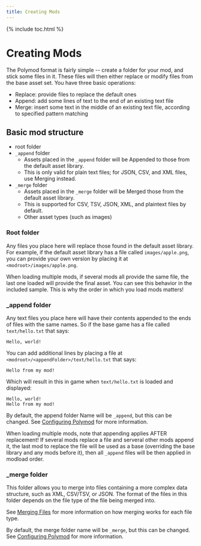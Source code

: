 ```yaml
---
title: Creating Mods
---
```

{% include toc.html %}

# Creating Mods

The Polymod format is fairly simple -- create a folder for your mod, and stick some files in it. These files will then either replace or modify files from the base asset set. You have three basic operations:

* Replace: provide files to replace the default ones
* Append: add some lines of text to the end of an existing text file
* Merge: insert some text in the middle of an existing text file, according to specified pattern matching

## Basic mod structure

- root folder
- `_append` folder
    - Assets placed in the `_append` folder will be Appended to those from the default asset library.
    - This is only valid for plain text files; for JSON, CSV, and XML files, use Merging instead.
- `_merge` folder
    - Assets placed in the `_merge` folder will be Merged those from the default asset library.
    - This is supported for CSV, TSV, JSON, XML, and plaintext files by default.
    - Other asset types (such as images)

### Root folder

Any files you place here will replace those found in the default asset library. For example, if the default asset library has a file called `images/apple.png`, you can provide your own version by placing it at `<modroot>/images/apple.png`.

When loading multiple mods, if several mods all provide the same file, the last one loaded will provide the final asset. You can see this behavior in the included sample. This is why the order in which you load mods matters!

### _append folder

Any text files you place here will have their contents appended to the ends of files with the same names. So if the base game has a file called `text/hello.txt` that says:

`Hello, world!`

You can add additional lines by placing a file at `<modroot>/<appendFolder>/text/hello.txt` that says:

`Hello from my mod!`

Which will result in this in game when `text/hello.txt` is loaded and displayed:

```
Hello, world!
Hello from my mod!
```

By default, the append folder Name will be `_append`, but this can be changed. See [Configuring Polymod](./configuring-polymod/) for more information.

When loading multiple mods, note that appending applies AFTER replacement! If several mods replace a file and serveral other mods append it, the last mod to replace the file will be used as a base (overriding the base library and any mods before it), then all `_append` files will be then applied in modload order.

### _merge folder

This folder allows you to merge into files containing a more complex data structure, such as XML, CSV/TSV, or JSON. The format of the files in this folder depends on the file type of the file being merged into.

See [Merging Files](./merging-files/) for more information on how merging works for each file type.

By default, the merge folder name will be `_merge`, but this can be changed. See [Configuring Polymod](./configuring-polymod/) for more information.

